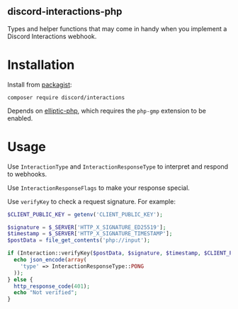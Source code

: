 discord-interactions-php
---

Types and helper functions that may come in handy when you implement a Discord Interactions webhook.

# Installation

Install from [packagist](https://packagist.org/packages/discord/interactions):

```
composer require discord/interactions
```

Depends on [elliptic-php](https://github.com/simplito/elliptic-php/blob/badde8f804d33ab95fac2b5dbb0037c2cdfb4eaa/lib/Utils.php), which requires the `php-gmp` extension to be enabled.

# Usage

Use `InteractionType` and `InteractionResponseType` to interpret and respond to webhooks.

Use `InteractionResponseFlags` to make your response special.

Use `verifyKey` to check a request signature.  For example:

```php
$CLIENT_PUBLIC_KEY = getenv('CLIENT_PUBLIC_KEY');

$signature = $_SERVER['HTTP_X_SIGNATURE_ED25519'];
$timestamp = $_SERVER['HTTP_X_SIGNATURE_TIMESTAMP'];
$postData = file_get_contents('php://input');

if (Interaction::verifyKey($postData, $signature, $timestamp, $CLIENT_PUBLIC_KEY)) {
  echo json_encode(array(
    'type' => InteractionResponseType::PONG
  ));
} else {
  http_response_code(401);
  echo "Not verified";
}
```
